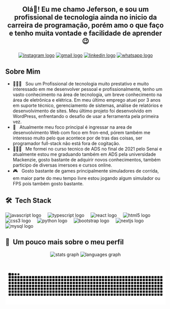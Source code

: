 <h2 align="center">Olá👋! Eu me chamo Jeferson, e sou um profissional de tecnologia ainda no inicio da carreira de programação, porém amo o que faço e tenho muita vontade e facilidade de aprender 😉</h2>

###

<div align="center">
  <a href="https://www.instagram.com/jefeersson_c/"><img src="https://img.shields.io/static/v1?message=Instagram&logo=instagram&label=&color=E4405F&logoColor=white&labelColor=&style=for-the-badge" height="30" alt="instagram logo"  /></a>
  <a href="mailto:jeferson.mdc@gmail.com"><img src="https://img.shields.io/static/v1?message=Gmail&logo=gmail&label=&color=D14836&logoColor=white&labelColor=&style=for-the-badge" height="30" alt="gmail logo"  /></a>
  <a href="https://www.linkedin.com/in/jeferson-cavalcante-960456181/"><img src="https://img.shields.io/static/v1?message=LinkedIn&logo=linkedin&label=&color=0077B5&logoColor=white&labelColor=&style=for-the-badge" height="30" alt="linkedin logo"  /></a>
  <a href="https://wa.me/5511985643459"><img src="https://img.shields.io/static/v1?message=Whatsapp&logo=whatsapp&label=&color=25D366&logoColor=white&labelColor=&style=for-the-badge" height="30" alt="whatsapp logo"  /></a>
</div>

###

<h2 align="left">Sobre Mim</h2>

- 👨🏻‍💻 &nbsp; Sou um Profissional de tecnologia muito prestativo e muito interessado em me desenvolver pessoal e profissionalmente, tenho um vasto conhecimento na área de tecnologia, um breve conhecimento na área de eletrônica e elétrica. Em meu último emprego atuei por 3 anos em suporte técnico, gerenciamento de sistemas, análise de relatórios e desenvolvimento de sites. Meu último projeto foi desenvolvido em WordPress, enfrentando o desafio de usar a ferramenta pela primeira vez.
- 🚀 &nbsp; Atualmente meu foco principal é ingressar na area de desenvolvimento Web com foco em fron-end, pórem também me interesso muito pelo que acontece por de tras das coisas, ser programador full-stack não está fora de cogitação.
- 👨🏽‍🎓 &nbsp; Me formei no curso tecnico de ADS no final de 2021 pelo Senai e atualmente estou me graduando também em ADS pela universidade Mackenzie, gosto bastante de adquirir novos conhecimentos, também participo de diversas imersoes e cursos online.
- 🎮 &nbsp; Gosto bastante de games principalmente simuladores de corrida, em maior parte do meu tempo livre estou jogando algum simulador ou FPS pois também gosto bastante.

###

<h2> 🛠 &nbsp;Tech Stack</h2>

<div align="left">
  <img src="https://cdn.jsdelivr.net/gh/devicons/devicon/icons/javascript/javascript-plain.svg" height="30" alt="javascript logo"  />
  <img width="12" />
  <img src="https://cdn.jsdelivr.net/gh/devicons/devicon/icons/typescript/typescript-original.svg" height="30" alt="typescript logo"  />
  <img width="12" />
  <img src="https://cdn.jsdelivr.net/gh/devicons/devicon/icons/react/react-original-wordmark.svg" height="30" alt="react logo"  />
  <img width="12" />
  <img src="https://cdn.jsdelivr.net/gh/devicons/devicon/icons/html5/html5-plain-wordmark.svg" height="30" alt="html5 logo"  />
  <img width="12" />
  <img src="https://cdn.jsdelivr.net/gh/devicons/devicon/icons/css3/css3-plain-wordmark.svg" height="30" alt="css3 logo"  />
  <img width="12" />
  <img src="https://cdn.jsdelivr.net/gh/devicons/devicon/icons/python/python-original-wordmark.svg" height="30" alt="python logo"  />
  <img width="12" />
  <img src="https://cdn.jsdelivr.net/gh/devicons/devicon/icons/bootstrap/bootstrap-original-wordmark.svg" height="30" alt="bootstrap logo"  />
  <img width="12" />
  <img src="https://cdn.jsdelivr.net/gh/devicons/devicon/icons/nextjs/nextjs-original.svg" height="30" alt="nextjs logo"  />
  <img width="12" />
  <img src="https://cdn.jsdelivr.net/gh/devicons/devicon/icons/mysql/mysql-original-wordmark.svg" height="30" alt="mysql logo"  />
</div>

###

<h2>🚀 &nbsp;Um pouco mais sobre o meu perfil</h2>

<div align="center">
  <img src="https://github-readme-stats.vercel.app/api?username=jeferssoncavalcante&show_icons=true&theme=cobalt" height="150" alt="stats graph"/>
  <!--<img src="https://github-readme-stats.vercel.app/api?username=jeferssoncavalcante&hide_title=false&hide_rank=false&show_icons=true&include_all_commits=true&count_private=true&disable_animations=false&theme=dracula&locale=en&hide_border=false" height="140" alt="stats graph"/>-->
  <img src="https://github-readme-stats.vercel.app/api/top-langs?username=jeferssoncavalcante&locale=en&hide_title=false&layout=compact&card_width=320&langs_count=5&theme=cobalt&hide_border=false" height="150" alt="languages graph"/>
</div>

###

<br clear="both">

<img src="https://raw.githubusercontent.com/jeferssoncavalcante/jeferssoncavalcante/output/snake.svg" alt="Snake animation" />

###
